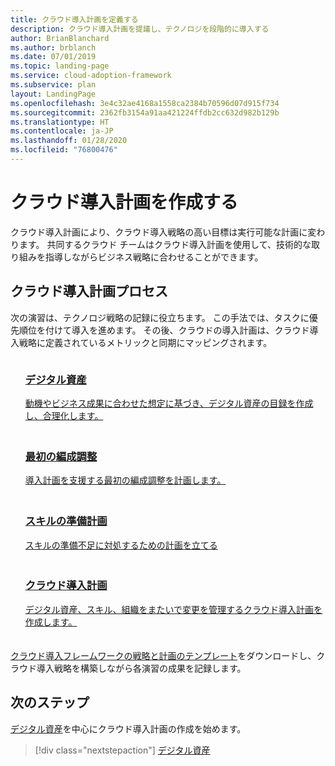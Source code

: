 ```yaml
---
title: クラウド導入計画を定義する
description: クラウド導入計画を提議し、テクノロジを段階的に導入する
author: BrianBlanchard
ms.author: brblanch
ms.date: 07/01/2019
ms.topic: landing-page
ms.service: cloud-adoption-framework
ms.subservice: plan
layout: LandingPage
ms.openlocfilehash: 3e4c32ae4168a1558ca2384b70596d07d915f734
ms.sourcegitcommit: 2362fb3154a91aa421224ffdb2cc632d982b129b
ms.translationtype: HT
ms.contentlocale: ja-JP
ms.lasthandoff: 01/28/2020
ms.locfileid: "76800476"
---
```

<!-- markdownlint-disable MD026 -->

# <a name="develop-a-cloud-adoption-plan"></a>クラウド導入計画を作成する

クラウド導入計画により、クラウド導入戦略の高い目標は実行可能な計画に変わります。 共同するクラウド チームはクラウド導入計画を使用して、技術的な取り組みを指導しながらビジネス戦略に合わせることができます。

## <a name="cloud-adoption-plan-process"></a>クラウド導入計画プロセス

次の演習は、テクノロジ戦略の記録に役立ちます。 この手法では、タスクに優先順位を付けて導入を進めます。 その後、クラウドの導入計画は、クラウド導入戦略に定義されているメトリックと同期にマッピングされます。

<!-- markdownlint-disable MD033 -->

<ul class="panelContent cardsF">
    <li style="display: flex; flex-direction: column;">
        <a href="../digital-estate/rationalize.md">
            <div class="cardSize">
                <div class="cardPadding" style="padding-bottom:10px;">
                    <div class="card" style="padding-bottom:10px;">
                        <div class="cardImageOuter">
                            <div class="cardImage">
                                <img alt="" src="../_images/icons/1.png" data-linktype="external">
                            </div>
                        </div>
                        <div class="cardText" style="padding-left:0px;">
                            <h3>デジタル資産</h3>
動機やビジネス成果に合わせた想定に基づき、デジタル資産の目録を作成し、合理化します。
                        </div>
                    </div>
                </div>
            </div>
        </a>
    </li>
    <li style="display: flex; flex-direction: column;">
        <a href="./initial-org-alignment.md">
            <div class="cardSize">
                <div class="cardPadding" style="padding-bottom:10px;">
                    <div class="card" style="padding-bottom:10px;">
                        <div class="cardImageOuter">
                            <div class="cardImage">
                                <img alt="" src="../_images/icons/2.png" data-linktype="external">
                            </div>
                        </div>
                        <div class="cardText" style="padding-left:0px;">
                            <h3>最初の編成調整</h3>
導入計画を支援する最初の編成調整を計画します。
                        </div>
                    </div>
                </div>
            </div>
        </a>
    </li>
    <li style="display: flex; flex-direction: column;">
        <a href="./adapt-roles-skills-processes.md">
            <div class="cardSize">
                <div class="cardPadding" style="padding-bottom:10px;">
                    <div class="card" style="padding-bottom:10px;">
                        <div class="cardImageOuter">
                            <div class="cardImage">
                                <img alt="" src="../_images/icons/3.png" data-linktype="external">
                            </div>
                        </div>
                        <div class="cardText" style="padding-left:0px;">
                            <h3>スキルの準備計画</h3>
スキルの準備不足に対処するための計画を立てる
                        </div>
                    </div>
                </div>
            </div>
        </a>
    </li>
    <li style="display: flex; flex-direction: column;">
        <a href="./plan-intro.md">
            <div class="cardSize">
                <div class="cardPadding" style="padding-bottom:10px;">
                    <div class="card" style="padding-bottom:10px;">
                        <div class="cardImageOuter">
                            <div class="cardImage">
                                <img alt="" src="../_images/icons/4.png" data-linktype="external">
                            </div>
                        </div>
                        <div class="cardText" style="padding-left:0px;">
                            <h3>クラウド導入計画</h3>
デジタル資産、スキル、組織をまたいで変更を管理するクラウド導入計画を作成します。
                        </div>
                    </div>
                </div>
            </div>
        </a>
    </li>
</ul>

[クラウド導入フレームワークの戦略と計画のテンプレート](https://archcenter.blob.core.windows.net/cdn/fusion/readiness/Microsoft-Cloud-Adoption-Framework-Strategy-and-Plan-Template.docx)をダウンロードし、クラウド導入戦略を構築しながら各演習の成果を記録します。

## <a name="next-steps"></a>次のステップ

[デジタル資産](../digital-estate/index.md)を中心にクラウド導入計画の作成を始めます。

> [!div class="nextstepaction"]
> [デジタル資産](../digital-estate/index.md)
